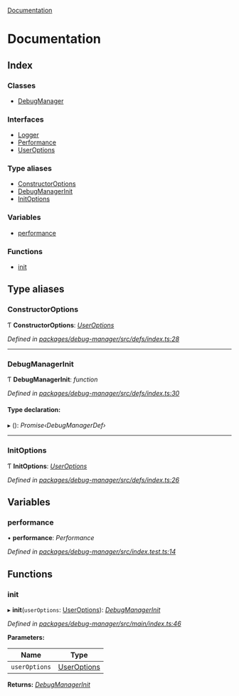 [Documentation](README.md)

# Documentation

## Index

### Classes

* [DebugManager](classes/debugmanager.md)

### Interfaces

* [Logger](interfaces/logger.md)
* [Performance](interfaces/performance.md)
* [UserOptions](interfaces/useroptions.md)

### Type aliases

* [ConstructorOptions](README.md#constructoroptions)
* [DebugManagerInit](README.md#debugmanagerinit)
* [InitOptions](README.md#initoptions)

### Variables

* [performance](README.md#performance)

### Functions

* [init](README.md#init)

## Type aliases

###  ConstructorOptions

Ƭ **ConstructorOptions**: *[UserOptions](interfaces/useroptions.md)*

*Defined in [packages/debug-manager/src/defs/index.ts:28](https://github.com/badbatch/graphql-box/blob/9a898ad/packages/debug-manager/src/defs/index.ts#L28)*

___

###  DebugManagerInit

Ƭ **DebugManagerInit**: *function*

*Defined in [packages/debug-manager/src/defs/index.ts:30](https://github.com/badbatch/graphql-box/blob/9a898ad/packages/debug-manager/src/defs/index.ts#L30)*

#### Type declaration:

▸ (): *Promise‹DebugManagerDef›*

___

###  InitOptions

Ƭ **InitOptions**: *[UserOptions](interfaces/useroptions.md)*

*Defined in [packages/debug-manager/src/defs/index.ts:26](https://github.com/badbatch/graphql-box/blob/9a898ad/packages/debug-manager/src/defs/index.ts#L26)*

## Variables

###  performance

• **performance**: *Performance*

*Defined in [packages/debug-manager/src/index.test.ts:14](https://github.com/badbatch/graphql-box/blob/9a898ad/packages/debug-manager/src/index.test.ts#L14)*

## Functions

###  init

▸ **init**(`userOptions`: [UserOptions](interfaces/useroptions.md)): *[DebugManagerInit](README.md#debugmanagerinit)*

*Defined in [packages/debug-manager/src/main/index.ts:46](https://github.com/badbatch/graphql-box/blob/9a898ad/packages/debug-manager/src/main/index.ts#L46)*

**Parameters:**

Name | Type |
------ | ------ |
`userOptions` | [UserOptions](interfaces/useroptions.md) |

**Returns:** *[DebugManagerInit](README.md#debugmanagerinit)*
